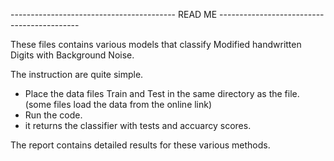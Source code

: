 ----------------------------------------- READ ME -------------------------------------------


These files contains various models that classify Modified handwritten Digits with
Background Noise.


The instruction are quite simple.

- Place the data files Train and Test in the same directory as the file. (some files load the data from the online link)
- Run the code.
- it returns the classifier with tests and accuarcy scores. 

The report contains detailed results for these various methods.




